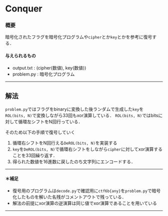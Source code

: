 # Conquer

### 概要
暗号化されたフラグを暗号化プログラムや`cipher`とか`key`とかを参考に復号する．
#### 与えられるもの
- output.txt : (cipher(数値), key(数値))
- problem.py : 暗号化プログラム

---
## 解法
`problem.py`ではフラグをbinaryに変換した後ランダムで生成した`key`を`ROL(bits, N)`で変換しながら33回もxor演算している．
`ROL(bits, N)`ではbitsに対して循環左シフトをN回行っている．

そのため以下の手順で復号していく
1. 循環右シフトをN回行える`DeROL(bits, N)`を実装する
2. `key`を`DeROL(bits, N)`で循環右シフトをしながら`cipher`に対してxor演算することを33回繰り返す．
3. 得られた数値を16進数に戻したのち文字列にエンコードする．

---
#### ＊補足
- 復号用のプログラムは`decode.py`で確認用に`ctf6b{any}`を`problem.py`で暗号化したものを解いた名残がコメントアウトで残っている．
- 解法の前提にxor演算の逆演算は同じ値でxor演算であることを用いている
---